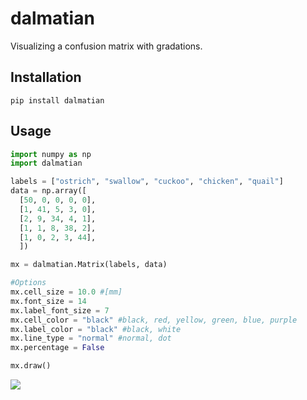 # dalmatian

Visualizing a confusion matrix with gradations.

## Installation

    pip install dalmatian

## Usage

```python
import numpy as np
import dalmatian

labels = ["ostrich", "swallow", "cuckoo", "chicken", "quail"]
data = np.array([
  [50, 0, 0, 0, 0],
  [1, 41, 5, 3, 0],
  [2, 9, 34, 4, 1],
  [1, 1, 8, 38, 2],
  [1, 0, 2, 3, 44],
  ])

mx = dalmatian.Matrix(labels, data)

#Options
mx.cell_size = 10.0 #[mm]
mx.font_size = 14
mx.label_font_size = 7
mx.cell_color = "black" #black, red, yellow, green, blue, purple
mx.label_color = "black" #black, white
mx.line_type = "normal" #normal, dot
mx.percentage = False

mx.draw()
```

![](https://dl.dropboxusercontent.com/u/12208857/img/SIGraphocsKit_matrix_ss.png)
